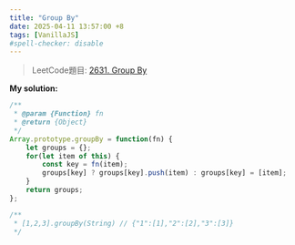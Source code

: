 ```yaml
---
title: "Group By"
date: 2025-04-11 13:57:00 +8
tags: [VanillaJS]
#spell-checker: disable
---
```


> LeetCode題目: [2631. Group By](https://leetcode.com/problems/group-by/description/?envType=study-plan-v2&envId=30-days-of-javascript)

**My solution:**
```js
/**
 * @param {Function} fn
 * @return {Object}
 */
Array.prototype.groupBy = function(fn) {
    let groups = {};
    for(let item of this) {
        const key = fn(item);
        groups[key] ? groups[key].push(item) : groups[key] = [item];
    }
    return groups;
};

/**
 * [1,2,3].groupBy(String) // {"1":[1],"2":[2],"3":[3]}
 */
```
